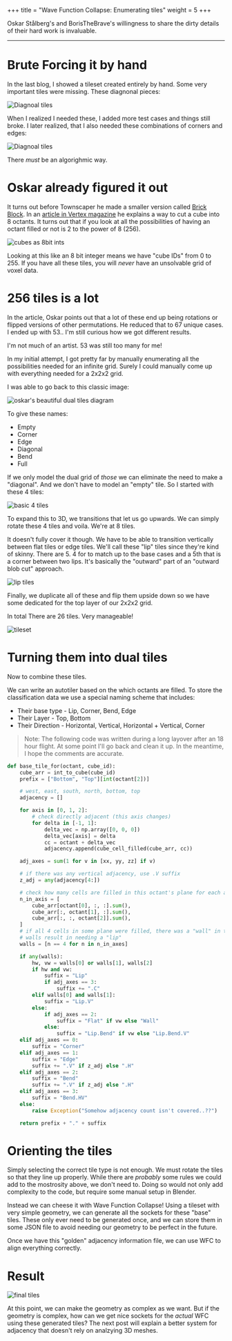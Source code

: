 +++
title = "Wave Function Collapse: Enumerating tiles"
weight = 5
+++

Oskar Stålberg's and BorisTheBrave's willingness to share the dirty
details of their hard work is invaluable. 

---

# Brute Forcing it by hand

In the last blog, I showed a tileset created entirely by hand.
Some very important tiles were missing. These diagnonal pieces:

![Diagnoal tiles](diags.png)

When I realized I needed these, I added more test cases and things still broke.
I later realized, that I also needed these combinations of corners and edges:

![Diagnoal tiles](diag-edge.png)

There _must_ be an algorighmic way.

# Oskar already figured it out

It turns out before Townscaper he made a smaller version called 
[Brick Block](https://oskarstalberg.com/game/house/index.html).
In an [article in Vertex magazine](https://tmblr.co/ZRaqvp1x7yvmD) he explains
a way to cut a cube into 8 octants. It turns out that if you look at all the 
possibilities of having an octant filled or not is 2 to the power of 8 (256).

![cubes as 8bit ints](cubes.png)

Looking at this like an 8 bit integer means we have "cube IDs" from 0 to 255.
If you have all these tiles, you will _never_ have an unsolvable grid of voxel data.

# 256 tiles is a lot

In the article, Oskar points out that a lot of these end up being rotations
or flipped versions of other permutations. He reduced that to 67 unique cases.
I ended up with 53.. I'm still curious how we got different results.

I'm not much of an artist. 53 was still too many for me!

In my initial attempt, I got pretty far by manually enumerating all the
possibilities needed for an infinite grid. Surely I could manually come up with
everything needed for a 2x2x2 grid.

I was able to go back to this classic image:

![oskar's beautiful dual tiles diagram](dual-grid.jpeg)

To give these names:

* Empty
* Corner 
* Edge
* Diagonal
* Bend 
* Full

If we only model the dual grid of _those_ we can eliminate the need to make
a "diagonal". And we don't have to model an "empty" tile. So I started with these 4 tiles:
 
![basic 4 tiles](basic-4.png)

To expand this to 3D, we transitions that let us go upwards. We can simply rotate these 4 tiles and voila.
We're at 8 tiles. 

It doesn't fully cover it though. We have to be able to transition vertically between flat
tiles or edge tiles. We'll call these "lip" tiles since they're kind of skinny. There are 5.
4 for to match up to the base cases and a 5th that is a corner between two lips. It's basically
the "outward" part of an "outward blob cut" approach. 

![lip tiles](lip_tiles.png)

Finally, we duplicate all of these and flip them upside down so we have some dedicated for the
top layer of our 2x2x2 grid.

In total There are 26 tiles. Very manageable!

![tileset](alltiles.png)

# Turning them into dual tiles

Now to combine these tiles. 

We can write an autotiler based on the which octants are filled.
To store the classification data we use a special naming scheme that includes:

* Their base type - Lip, Corner, Bend, Edge
* Their Layer - Top, Bottom
* Their Direction - Horizontal, Vertical, Horizontal + Vertical, Corner

> Note: The following code was written during a long layover after an 18 hour flight. At some point I'll
> go back and clean it up. In the meantime, I hope the comments are accurate.

```python
def base_tile_for(octant, cube_id):
    cube_arr = int_to_cube(cube_id)
    prefix = ["Bottom", "Top"][int(octant[2])]

    # west, east, south, north, bottom, top
    adjacency = []

    for axis in [0, 1, 2]:
        # check directly adjacent (this axis changes)
        for delta in [-1, 1]:
            delta_vec = np.array([0, 0, 0])
            delta_vec[axis] = delta
            cc = octant + delta_vec
            adjacency.append(cube_cell_filled(cube_arr, cc))

    adj_axes = sum(1 for v in [xx, yy, zz] if v)

    # if there was any vertical adjacency, use .V suffix
    z_adj = any(adjacency[4:])

    # check how many cells are filled in this octant's plane for each axis
    n_in_axis = [
        cube_arr[octant[0], :, :].sum(),
        cube_arr[:, octant[1], :].sum(),
        cube_arr[:, :, octant[2]].sum(),
    ]
    # if all 4 cells in some plane were filled, there was a "wall" in that axis
    # walls result in needing a "lip"
    walls = [n == 4 for n in n_in_axes]

    if any(walls):
        hw, vw = walls[0] or walls[1], walls[2]
        if hw and vw:
            suffix = "Lip"
            if adj_axes == 3:
                suffix += ".C"
        elif walls[0] and walls[1]:
            suffix = "Lip.V"
        else:
            if adj_axes == 2:
                suffix = "Flat" if vw else "Wall"
            else:
                suffix = "Lip.Bend" if vw else "Lip.Bend.V"
    elif adj_axes == 0:
        suffix = "Corner"
    elif adj_axes == 1:
        suffix = "Edge"
        suffix += ".V" if z_adj else ".H"
    elif adj_axes == 2:
        suffix = "Bend"
        suffix += ".V" if z_adj else ".H"
    elif adj_axes == 3:
        suffix = "Bend.HV"
    else:
        raise Exception("Somehow adjacency count isn't covered..??")

    return prefix + "." + suffix
```

# Orienting the tiles

Simply selecting the correct tile type is not enough. We must rotate the tiles so that they line up
properly. While there are _probably_ some rules we could add to the mostrosity above, we don't need to.
Doing so would not only add complexity to the code, but require some manual setup in Blender.

Instead we can cheese it with Wave Function Collapse! Using a tileset with very simple geometry, we can
generate all the sockets for these "base" tiles. These only ever need to be generated once, and we can
store them in some JSON file to avoid needing our geometry to be perfect in the future.

Once we have this "golden" adjacency information file, we can use WFC to align everything correctly.

# Result

![final tiles](generated.png)

At this point, we can make the geometry as complex as we want. But if the geometry is complex,
how can we get nice sockets for the _actual_ WFC using these generated tiles? The next post
will explain a better system for adjacency that doesn't rely on analzying 3D meshes.




